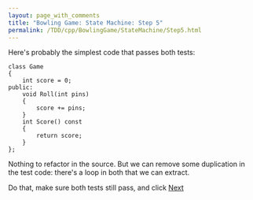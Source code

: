 ```yaml
---
layout: page_with_comments
title: "Bowling Game: State Machine: Step 5"
permalink: /TDD/cpp/BowlingGame/StateMachine/Step5.html
---
```


Here's probably the simplest code that passes both tests:

```
class Game
{
    int score = 0;
public:
    void Roll(int pins)
    {
        score += pins;
    }
    int Score() const
    {
        return score;
    }
};
```

Nothing to refactor in the source. But we can remove some duplication in the test code:  there's a loop in both that we can extract.

Do that, make sure both tests still pass, and click [Next](Step6.html)
